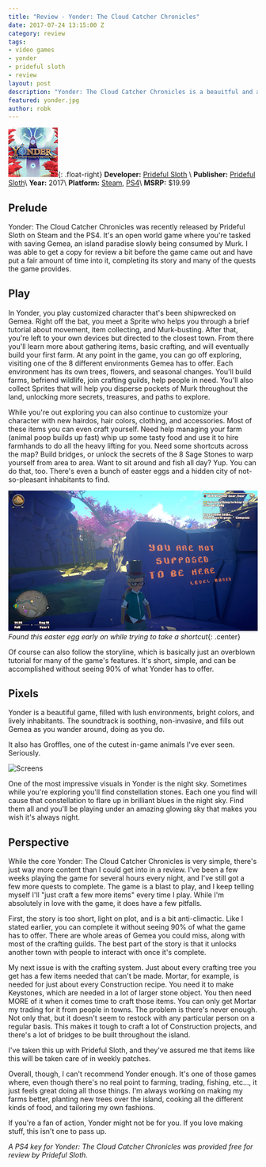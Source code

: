 ```yaml
---
title: "Review - Yonder: The Cloud Catcher Chronicles"
date: 2017-07-24 13:15:00 Z
category: review
tags:
- video games
- yonder
- prideful sloth
- review
layout: post
description: "Yonder: The Cloud Catcher Chronicles is a beauitful and addicting open world game of farming, crafting, and fetching."
featured: yonder.jpg
author: robk
---
```


![Yonder: The Cloud Catcher Chronicles](/images/yonder/cover.jpg){: .float-right}
**Developer:**  [Prideful Sloth](https://www.pridefulsloth.com/)	\\
**Publisher:** [Prideful Sloth](https://www.pridefulsloth.com/)\\
**Year:** 2017\\
**Platform:** [Steam](http://store.steampowered.com/app/580200/Yonder_The_Cloud_Catcher_Chronicles/), [PS4](https://store.playstation.com/#!/games/yonder-the-cloud-catcher-chronicles/cid=UP1243-CUSA08242_00-YONDERCCUS000000)\\
**MSRP:** $19.99

<h2>Prelude</h2>

Yonder: The Cloud Catcher Chronicles was recently released by Prideful Sloth on Steam and the PS4. It's an open world game where you're tasked with saving Gemea, an island paradise slowly being consumed by Murk. I was able to get a copy for review a bit before the game came out and have put a fair amount of time into it, completing its story and many of the quests the game provides.

<h2>Play</h2>

In Yonder, you play customized character that's been shipwrecked on Gemea. Right off the bat, you meet a Sprite who helps you through a brief tutorial about movement, item collecting, and Murk-busting. After that, you're left to your own devices but directed to the closest town. From there you'll learn more about gathering items, basic crafting, and will eventually build your first farm. At any point in the game, you can go off exploring, visiting one of the 8 different environments Gemea has to offer. Each environment has its own trees, flowers, and seasonal changes. You'll build farms, befriend wildlife, join crafting guilds, help people in need. You'll also collect Sprites that will help you disperse pockets of Murk throughout the land, unlocking more secrets, treasures, and paths to explore.

While you're out exploring you can also continue to customize your character with new hairdos, hair colors, clothing, and accessories. Most of these items you can even craft yourself. Need help managing your farm (animal poop builds up fast) whip up some tasty food and use it to hire farmhands to do all the heavy lifting for you. Need some shortcuts across the map? Build bridges, or unlock the secrets of the 8 Sage Stones to warp yourself from area to area. Want to sit around and fish all day? Yup. You can do that, too. There's even a bunch of easter eggs and a hidden city of not-so-pleasant inhabitants to find.

![Secret](/images/yonder/secret.jpg)
*Found this easter egg early on while trying to take a shortcut*{: .center}

Of course can also follow the storyline, which is basically just an overblown tutorial for many of the game's features. It's short, simple, and can be accomplished without seeing 90% of what Yonder has to offer.

<h2>Pixels</h2>

Yonder is a beautiful game, filled with lush environments, bright colors, and lively inhabitants. The soundtrack is soothing, non-invasive, and fills out Gemea as you wander around, doing as you do.

It also has Groffles, one of the cutest in-game animals I've ever seen. Seriously.

![Screens](/images/yonder/screens/jpg)

One of the most impressive visuals in Yonder is the night sky. Sometimes while you're exploring you'll find constellation stones. Each one you find will cause that constellation to flare up in brilliant blues in the night sky. Find them all and you'll be playing under an amazing glowing sky that makes you wish it's always night.


<h2>Perspective</h2>

While the core Yonder: The Cloud Catcher Chronicles is very simple, there's just way more content than I could get into in a review. I've been a few weeks playing the game for several hours every night, and I've still got a few more quests to complete. The game is a blast to play, and I keep telling myself I'll "just craft a few more items" every time I play. While I'm absolutely in love with the game, it does have a few pitfalls.

First, the story is too short, light on plot, and is a bit anti-climactic. Like I stated earlier, you can complete it without seeing 90% of what the game has to offer. There are whole areas of Gemea you could miss, along with most of the crafting guilds. The best part of the story is that it unlocks another town with people to interact with once it's complete.

My next issue is with the crafting system. Just about every crafting tree you get has a few items needed that can't be made. Mortar, for example, is needed for just about every Construction recipe. You need it to make Keystones, which are needed in a lot of larger stone object. You then need MORE of it when it comes time to craft those items. You can only get Mortar my trading for it from people in towns. The problem is there's never enough. Not only that, but it doesn't seem to restock with any particular person on a regular basis. This makes it tough to craft a lot of Construction projects, and there's a lot of bridges to be built throughout the island.

I've taken this up with Prideful Sloth, and they've assured me that items like this will be taken care of in weekly patches.

Overall, though, I can't recommend Yonder enough. It's one of those games where, even though there's no real point to farming, trading, fishing, etc..., it just feels great doing all those things. I'm always working on making my farms better, planting new trees over the island, cooking all the different kinds of food, and tailoring my own fashions.

If you're a fan of action, Yonder might not be for you. If you love making stuff, this isn't one to pass up.

*A PS4 key for Yonder: The Cloud Catcher Chronicles was provided free for review by Prideful Sloth.*
